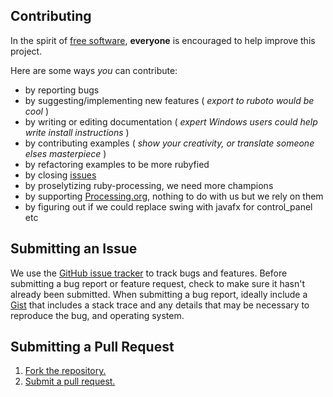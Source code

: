 ## Contributing
In the spirit of [free software][free-sw], **everyone** is encouraged to help improve this project.

Here are some ways *you* can contribute:

* by reporting bugs
* by suggesting/implementing new features ( _export to ruboto would be cool_ )
* by writing or editing documentation ( _expert Windows users could help write install instructions_ )
* by contributing examples ( _show your creativity, or translate someone elses masterpiece_ )
* by refactoring examples to be more rubyfied
* by closing [issues][]
* by proselytizing ruby-processing, we need more champions
* by supporting [Processing.org][], nothing to do with us but we rely on them
* by figuring out if we could replace swing with javafx for control_panel etc

## Submitting an Issue
We use the [GitHub issue tracker][issues] to track bugs and features. Before
submitting a bug report or feature request, check to make sure it hasn't
already been submitted. When submitting a bug report, ideally include a [Gist][]
that includes a stack trace and any details that may be necessary to reproduce
the bug, and operating system.


## Submitting a Pull Request
1. [Fork the repository.][fork]
2. [Submit a pull request.][pr]

[free-sw]: http://www.fsf.org/licensing/essays/free-sw.html
[issues]: https://github.com/rubygems/gems/issues
[gist]: https://gist.github.com/
[fork]: http://help.github.com/fork-a-repo/
[pr]: http://help.github.com/send-pull-requests/
[processing.org]: http://processing.org/foundation/
